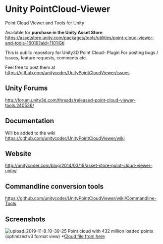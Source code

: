 # Unity PointCloud-Viewer
Point Cloud Viewer and Tools for Unity

Available for **purchase in the Unity Asset Store**:<br>
https://assetstore.unity.com/packages/tools/utilities/point-cloud-viewer-and-tools-16019?aid=1101lGti

This is public repository for Unity3D Point Cloud- Plugin
For posting bugs / issues, feature requests, comments etc.

Feel free to post them at https://github.com/unitycoder/UnityPointCloudViewer/issues

## Unity Forums

http://forum.unity3d.com/threads/released-point-cloud-viewer-tools.240536/

## Documentation

Will be added to the wiki https://github.com/unitycoder/UnityPointCloudViewer/wiki

## Website

http://unitycoder.com/blog/2014/03/19/asset-store-point-cloud-viewer-unity/

## Commandline conversion tools

https://github.com/unitycoder/UnityPointCloudViewer/wiki/Commandline-Tools

## Screenshots

![upload_2019-11-8_10-30-25](https://user-images.githubusercontent.com/5438317/68996189-7ee54b80-089f-11ea-9135-4ebd58e78c74.png)
Point cloud with 432 million loaded points (optimized v3 format view) *[Cloud file from here](http://pointcloudwarehouse.com/details.html?pointCloudId=565378543598d06a64219aa6)
